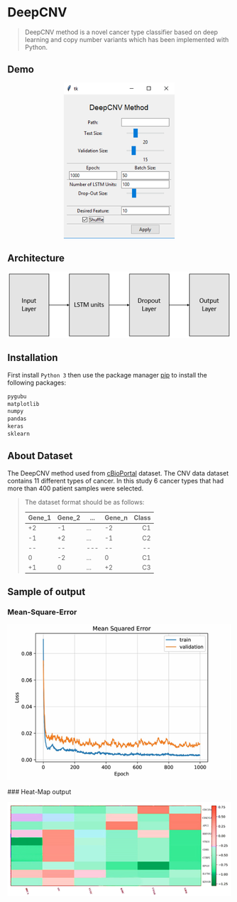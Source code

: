 # DeepCNV

> DeepCNV method is a novel cancer type classifier based on deep learning and copy number variants which has been implemented with Python.

## Demo
<p align="center">
  <img src="/images/demo.png" width="250" height="350" title="demo">
</p>

## Architecture
<p align="center">
  <img src="/images/architecture.png" title="architecture">
</p>

## Installation
First install `Python 3` then use the package manager [pip](https://pip.pypa.io/en/stable/) to install the following packages:

```bash
pygubu
matplotlib
numpy
pandas
keras
sklearn
```


## About Dataset
The DeepCNV method used from [cBioPortal](http://cbio.mskcc.org/cancergenomics/pancan_tcga/) dataset. The CNV data dataset contains 11 different types of cancer. In this study 6 cancer types that had more than 400 patient samples were selected.

> The dataset format should be as follows:
>
> |Gene_1 | Gene_2 |   ...  | Gene_n| Class |
> | ----- | ------ | ------ | ----- | -----:|
> |   +2  |   -1   |   ...  |   -2  |   C1  |
> |   -1  |   +2   |   ...  |   -1  |   C2  |
> |   --  |   --   |   ---  |   --  |   --  |
> |    0  |   -2   |   ...  |    0  |   C1  |
> |   +1  |    0   |   ...  |   +2  |   C3  |

## Sample of output
### Mean-Square-Error
<p align="center">
  <img src="/images/error-rate.png" title="MSE plot">
</p>
### Heat-Map output
<p align="center">
  <img src="/images/heat-map.png" title="Heat-Map diagram">
</p>

